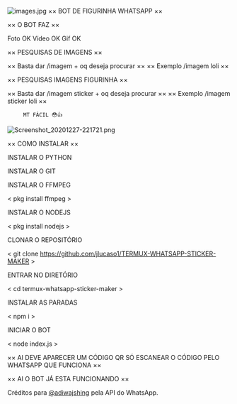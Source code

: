 ![images.jpg](https://user-images.githubusercontent.com/63880084/103183202-973fdc00-488f-11eb-9b2c-a26d163d2ff1.jpg)
×× BOT DE FIGURINHA WHATSAPP ××

×× O BOT FAZ ××

Foto OK 
Vídeo OK 
Gif OK 

×× PESQUISAS DE IMAGENS ××

×× Basta dar /imagem + oq deseja procurar ××
 ×× Exemplo /imagem loli ××

×× PESQUISAS IMAGENS FIGURINHA ××

×× Basta dar /imagem sticker + oq deseja procurar ××
 ×× Exemplo /imagem sticker loli ××

         MT FÁCIL 😳👍



![Screenshot_20201227-221721.png](https://user-images.githubusercontent.com/63880084/103183458-5ba61180-4891-11eb-994f-c0991fd34d1a.png)


×× COMO INSTALAR ××

INSTALAR O PYTHON

<pkg install python >

INSTALAR O GIT

<pkg install git >

INSTALAR O FFMPEG

< pkg install ffmpeg >

INSTALAR O NODEJS

< pkg install nodejs >

CLONAR O REPOSITÓRIO

< git clone https://github.com/jlucaso1/TERMUX-WHATSAPP-STICKER-MAKER >

ENTRAR NO DIRETÓRIO

< cd termux-whatsapp-sticker-maker >

INSTALAR AS PARADAS

< npm i >

INICIAR O BOT

< node index.js >

×× AI DEVE APARECER UM CÓDIGO QR SÓ ESCANEAR O CÓDIGO PELO WHATSAPP QUE FUNCIONA ××

×× AI O BOT JÁ ESTA FUNCIONANDO ××

Créditos para [@adiwajshing](https://github.com/adiwajshing/) pela API do WhatsApp. 
